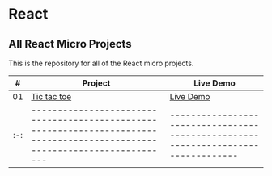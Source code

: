 # React

## All React Micro Projects

This is the repository for all of the React micro projects.

|  #  | Project                                                                                                                     | Live Demo                                                                         |
| :-: | --------------------------------------------------------------------------------------------------------------------------- | --------------------------------------------------------------------------------- |
| 01  | [Tic tac toe](https://github.com/karthickraja-kr/React/tree/main/Tic-Tac-Toe)                                               | [Live Demo](https://karthickraja.me/React-Projects-TicTacToe/)                    |
| :-: | --------------------------------------------------------------------------------------------------------------------------- | --------------------------------------------------------------------------------- |
